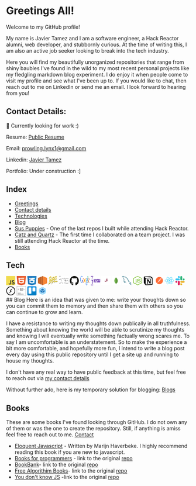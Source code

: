 # <a id="greetings"></a> Greetings All!
Welcome to my GitHub profile!

My name is Javier Tamez and I am a software engineer, a Hack Reactor alumni, web developer, and stubbornly curious. At the time of writing this, I am also an active job seeker looking to break into the tech industry.

Here you will find my beautifully unorganized repositories that range from shiny baubles I've found in the wild to my most recent personal projects like my fledgling markdown blog experiment. I do enjoy it when people come to visit my profile and see what I've been up to. If you would like to chat, then reach out to me on LinkedIn or send me an email. I look forward to hearing from you!

## <a id="contact-me"></a> Contact Details:
🌱 Currently looking for work :)

Resume: [Public Resume](https://docs.google.com/document/d/108FOg323Tvo0_gLL_rF1ExxItyJYgDeS3QqVsiDcmH8/edit?usp=sharing)

Email: [prowling.lynx1@gmail.com](prowling.lynx1@gmail.com)

Linkedin: [Javier Tamez](https://www.linkedin.com/in/javier-tamez/)

Portfolio: Under construction :]

## Index
- [Greetings](#greetings)
- [Contact details](#contact-me)
- [Technologies](#tech)
- [Blog](#blog)
- [Sus Puppies](https://github.com/Shady-Wolves/Sus-Puppies) - One of the last repos I built while attending Hack Reactor.
- [Catz and Quartz](https://github.com/Team-Quartz/Front-End-Capstone) - The first time I collaborated on a team project. I was still attending Hack Reactor at the time.
- [Books](#books)

## <a id="tech"></a> Tech
<!-- ![Alt text](./svgs/logo-javascript.svg) -->
<div display="flex" flex-direction="row" flex-wrap="wrap">
  <img src="./svgs/logo-javascript.svg" height="25px" width="25px"/>
  <img src="./svgs/html-1.svg" height="25px" width="25px"/>
  <img src="./svgs/css-3.svg" height="25px" width="25px"/>
  <img src="./svgs/aws-ec2.svg" height="25px" width="25px"/>
  <img src="./svgs/babel-10.svg" height="25px" width="25px"/>
  <img src="./svgs/express-109.svg" height="25px" width="25px"/>
  <img src="./svgs/github-icon-1.svg" height="25px" width="25px"/>
  <img src="./svgs/google-1-1.svg" height="25px" width="25px"/>
  <img src="./svgs/heroku-1.svg" height="25px" width="25px"/>
  <img src="./svgs/jest-2.svg" height="25px" width="25px"/>
  <img src="./svgs/mongodb-icon-1.svg" height="25px" width="25px"/>
  <img src="./svgs/mysql-6.svg" height="25px" width="25px"/>
  <img src="./svgs/nodejs-icon.svg" height="25px" width="25px"/>
  <img src="./svgs/notion-logo-1.svg" height="25px" width="25px"/>
  <img src="./svgs/postman.svg" height="25px" width="25px"/>
  <img src="./svgs/react-2.svg" height="25px" width="25px"/>
  <img src="./svgs/slack-new-logo.svg" height="25px" width="25px"/>
  <img src="./svgs/socket-io.svg" height="25px" width="25px"/>
  <img src="./svgs/styled-components-1.svg" height="25px" width="25px"/>
  <img src="./svgs/trello.svg" height="25px" width="25px"/>
  <img src="./svgs/webpack-icon.svg" height="25px" width="25px"/>
</div>
## <a id="blog"></a> Blog
Here is an idea that was given to me: write your thoughts down so you can commit them to memory and then share them with others so you can continue to grow and learn.

I have a resistance to writing my thoughts down publically in all truthfulness. Something about knowing the world will be able to scrutinize my thoughts and knowing I will eventually write something factually wrong scares me. To say I am uncomfortable is an understatement. So to make the experience a bit more comfortable, and hopefully more fun, I intend to write a blog post every day using this public repository until I get a site up and running to house my thoughts.

I don't have any real way to have public feedback at this time, but feel free to reach out via [my contact details](#contact-me)

Without further ado, here is my temporary solution for blogging: [Blogs](https://github.com/ProwlingLynx)

## <a id="books"></a> Books
These are some books I've found looking through GitHub. I do not own any of them or was the one to create the repository. Still, if anything is amiss feel free to reach out to me. [Contact](#contact-me)
- [Eloquent Javascript](https://eloquentjavascript.net/) - Written by Marijn Haverbeke. I highly recommend reading this book if you are new to javascript.
- [Books for programmers](https://github.com/ProwlingLynx/Book-For-Programmers/tree/master) - link to the original [repo](https://github.com/rajucs/Book-For-Programmers)
- [BookBank](https://github.com/ProwlingLynx/BookBank)- link to the original [repo](https://github.com/ajitpal/BookBank)
- [Free Algorithim Books](https://github.com/ProwlingLynx/Free-Algorithm-Books)- link to the original [repo](https://github.com/cjbt/Free-Algorithm-Books)
- [You don't know JS](https://github.com/ProwlingLynx/You-Dont-Know-JS) -link to the original [repo](https://github.com/getify/You-Dont-Know-JS)

<!-- https://api.github.com/repos/:owner/:repo/contents/:path -->

<!--
**ProwlingLynx/ProwlingLynx** is a ✨ _special_ ✨ repository because its `README.md` (this file) appears on your GitHub profile.

Here are some ideas to get you started:

- 🔭 I’m currently working on ...
- 🌱 I’m currently learning ...
- 👯 I’m looking to collaborate on ...
- 🤔 I’m looking for help with ...
- 💬 Ask me about ...
- 📫 How to reach me: ...
- 😄 Pronouns: ...
- ⚡ Fun fact: ...
-->
